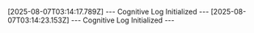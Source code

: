 [2025-08-07T03:14:17.789Z] --- Cognitive Log Initialized ---
[2025-08-07T03:14:23.153Z] --- Cognitive Log Initialized ---
